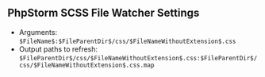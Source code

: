 ## PhpStorm SCSS File Watcher Settings
- Arguments: `$FileName$:$FileParentDir$/css/$FileNameWithoutExtension$.css`
- Output paths to refresh: `$FileParentDir$/css/$FileNameWithoutExtension$.css:$FileParentDir$/css/$FileNameWithoutExtension$.css.map`